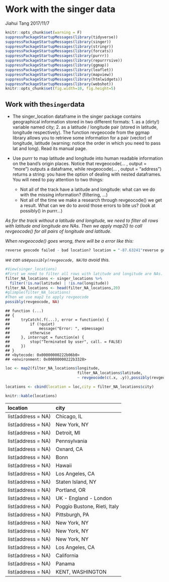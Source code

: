 Work with the singer data
================
Jiahui Tang
2017/11/7

``` r
knitr::opts_chunk$set(warning = F)
suppressPackageStartupMessages(library(tidyverse))
suppressPackageStartupMessages(library(singer))
suppressPackageStartupMessages(library(stringr))
suppressPackageStartupMessages(library(forcats))
suppressPackageStartupMessages(library(purrr))
suppressPackageStartupMessages(library(repurrrsive))
suppressPackageStartupMessages(library(ggmap))
suppressPackageStartupMessages(library(leaflet))
suppressPackageStartupMessages(library(mapview))
suppressPackageStartupMessages(library(htmlwidgets))
suppressPackageStartupMessages(library(webshot))
knitr::opts_chunk$set(fig.width=10, fig.height=5)
```

## Work with the`singer`data

  - The singer\_location dataframe in the singer package contains
    geographical information stored in two different formats: 1. as a
    (dirty\!) variable named city; 2. as a latitude / longitude pair
    (stored in latitude, longitude respectively). The function
    revgeocode from the ggmap library allows you to retrieve some
    information for a pair (vector) of longitude, latitude (warning:
    notice the order in which you need to pass lat and long). Read its
    manual page.

  - Use purrr to map latitude and longitude into human readable
    information on the band’s origin places. Notice that revgeocode(… ,
    output = “more”) outputs a dataframe, while revgeocode(… , output =
    “address”) returns a string: you have the option of dealing with
    nested dataframes. You will need to pay attention to two things:
    
      - Not all of the track have a latitude and longitude: what can we
        do with the missing information? (filtering, …)
      - Not all of the time we make a research through revgeocode() we
        get a result. What can we do to avoid those errors to bite us?
        (look at possibly() in purrr…)

*As for the track without a latitude and longitude, we need to filter
all rows with latitude and longitude are NAs. Then we apply map2() to
call revgeocode() for all pairs of longitude and latitude.*

*When revgeocode() goes wrong, there will be a error like
this:*

``` r
reverse geocode failed - bad location? location = "-87.63241"reverse geocode failed - bad location? location = "41.88415"
```

*we can use`possibly(revgeocode, NA)`to avoid this.*

``` r
#View(singer_locations)
#First we need to filter all rows with latitude and longitude are NAs.
filter_NA_locations <- singer_locations %>% 
  filter(!is.na(latitude) | !is.na(longitude))
filter_NA_locations <- head(filter_NA_locations,20)
#glimpse(filter_NA_locations)
#Then we use map2 to apply revgeocode
possibly(revgeocode, NA)
```

    ## function (...) 
    ## {
    ##     tryCatch(.f(...), error = function(e) {
    ##         if (!quiet) 
    ##             message("Error: ", e$message)
    ##         otherwise
    ##     }, interrupt = function(e) {
    ##         stop("Terminated by user", call. = FALSE)
    ##     })
    ## }
    ## <bytecode: 0x00000000222b06b0>
    ## <environment: 0x00000000222b3328>

``` r
loc <- map2(filter_NA_locations$longitude,
                                filter_NA_locations$latitude, 
                                ~ revgeocode(c(.x, .y)),possibly(revgeocode, NA))

locations <- cbind(location = loc,city = filter_NA_locations$city)

knitr::kable(locations)
```

| location           | city                         |
| :----------------- | :--------------------------- |
| list(address = NA) | Chicago, IL                  |
| list(address = NA) | New York, NY                 |
| list(address = NA) | Detroit, MI                  |
| list(address = NA) | Pennsylvania                 |
| list(address = NA) | Oxnard, CA                   |
| list(address = NA) | Bonn                         |
| list(address = NA) | Hawaii                       |
| list(address = NA) | Los Angeles, CA              |
| list(address = NA) | Staten Island, NY            |
| list(address = NA) | Portland, OR                 |
| list(address = NA) | UK - England - London        |
| list(address = NA) | Poggio Bustone, Rieti, Italy |
| list(address = NA) | Pittsburgh, PA               |
| list(address = NA) | New York, NY                 |
| list(address = NA) | New York, NY                 |
| list(address = NA) | New York, NY                 |
| list(address = NA) | Los Angeles, CA              |
| list(address = NA) | California                   |
| list(address = NA) | Panama                       |
| list(address = NA) | KENT, WASHINGTON             |
